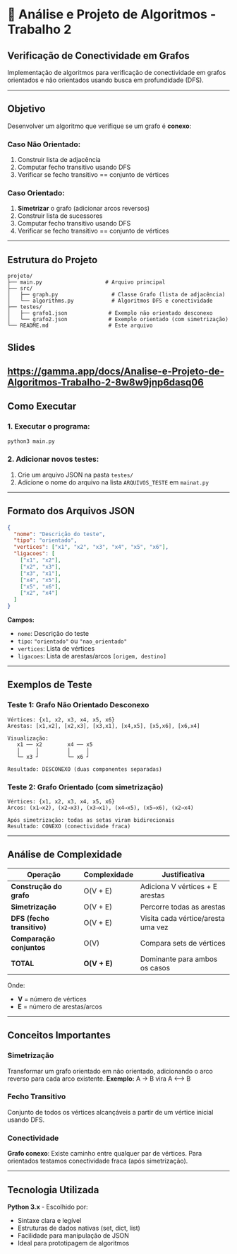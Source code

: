 # 🔬 Análise e Projeto de Algoritmos - Trabalho 2

## Verificação de Conectividade em Grafos

Implementação de algoritmos para verificação de conectividade em grafos orientados e não orientados usando busca em profundidade (DFS).

---

## Objetivo

Desenvolver um algoritmo que verifique se um grafo é **conexo**:

### Caso Não Orientado:
1. Construir lista de adjacência
2. Computar fecho transitivo usando DFS
3. Verificar se fecho transitivo == conjunto de vértices

### Caso Orientado:
1. **Simetrizar** o grafo (adicionar arcos reversos)
2. Construir lista de sucessores
3. Computar fecho transitivo usando DFS  
4. Verificar se fecho transitivo == conjunto de vértices

---

## Estrutura do Projeto

```
projeto/
├── main.py                    # Arquivo principal
├── src/
│   ├── graph.py                 # Classe Grafo (lista de adjacência)
│   └── algorithms.py            # Algoritmos DFS e conectividade
├── testes/
│   ├── grafo1.json             # Exemplo não orientado desconexo
│   └── grafo2.json             # Exemplo orientado (com simetrização)
└── README.md                   # Este arquivo
```
## Slides
https://gamma.app/docs/Analise-e-Projeto-de-Algoritmos-Trabalho-2-8w8w9jnp6dasq06
---

## Como Executar

### 1. Executar o programa:
```bash
python3 main.py
```

### 2. Adicionar novos testes:
1. Crie um arquivo JSON na pasta `testes/`
2. Adicione o nome do arquivo na lista `ARQUIVOS_TESTE` em `mainat.py`

---

## Formato dos Arquivos JSON

```json
{
  "nome": "Descrição do teste",
  "tipo": "orientado",
  "vertices": ["x1", "x2", "x3", "x4", "x5", "x6"],
  "ligacoes": [
    ["x1", "x2"], 
    ["x2", "x3"], 
    ["x3", "x1"], 
    ["x4", "x5"], 
    ["x5", "x6"], 
    ["x2", "x4"]
  ]
}
```

**Campos:**
- `nome`: Descrição do teste
- `tipo`: `"orientado"` ou `"nao_orientado"`
- `vertices`: Lista de vértices
- `ligacoes`: Lista de arestas/arcos `[origem, destino]`

---

## Exemplos de Teste

### Teste 1: Grafo Não Orientado Desconexo
```
Vértices: {x1, x2, x3, x4, x5, x6}
Arestas: [x1,x2], [x2,x3], [x3,x1], [x4,x5], [x5,x6], [x6,x4]

Visualização:
   x1 ── x2        x4 ── x5
   │     │         │     │  
   └─ x3 ┘         └─ x6 ┘

Resultado: DESCONEXO (duas componentes separadas)
```

### Teste 2: Grafo Orientado (com simetrização)
```
Vértices: {x1, x2, x3, x4, x5, x6}
Arcos: (x1→x2), (x2→x3), (x3→x1), (x4→x5), (x5→x6), (x2→x4)

Após simetrização: todas as setas viram bidirecionais
Resultado: CONEXO (conectividade fraca)
```

---

## Análise de Complexidade

| Operação | Complexidade | Justificativa |
|----------|-------------|---------------|
| **Construção do grafo** | O(V + E) | Adiciona V vértices + E arestas |
| **Simetrização** | O(V + E) | Percorre todas as arestas |
| **DFS (fecho transitivo)** | O(V + E) | Visita cada vértice/aresta uma vez |
| **Comparação conjuntos** | O(V) | Compara sets de vértices |
| **TOTAL** | **O(V + E)** | Dominante para ambos os casos |

Onde:
- **V** = número de vértices
- **E** = número de arestas/arcos

---

## Conceitos Importantes

### Simetrização
Transformar um grafo orientado em não orientado, adicionando o arco reverso para cada arco existente.
**Exemplo:** A → B vira A ⟷ B

### Fecho Transitivo
Conjunto de todos os vértices alcançáveis a partir de um vértice inicial usando DFS.

### Conectividade
**Grafo conexo**: Existe caminho entre qualquer par de vértices. Para orientados testamos conectividade fraca (após simetrização).

---

## Tecnologia Utilizada

**Python 3.x** - Escolhido por:
- Sintaxe clara e legível
- Estruturas de dados nativas (set, dict, list)
- Facilidade para manipulação de JSON
- Ideal para prototipagem de algoritmos